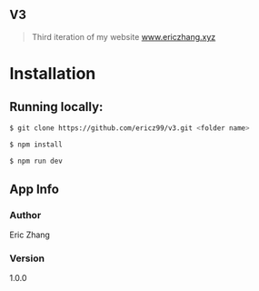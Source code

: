 ## V3

> Third iteration of my website www.ericzhang.xyz

# Installation

## Running locally:

```sh
$ git clone https://github.com/ericz99/v3.git <folder name>

$ npm install

$ npm run dev
```

## App Info

### Author

Eric Zhang

### Version

1.0.0
